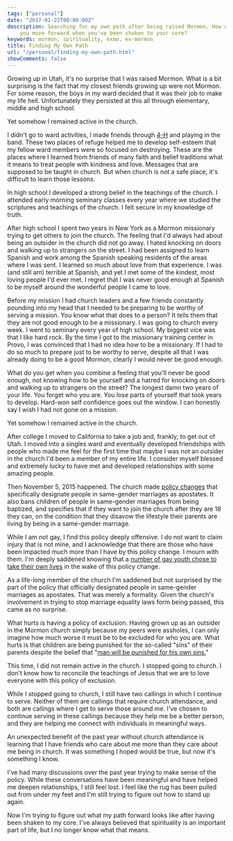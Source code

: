 ```yaml
---
tags: ["personal"]
date: "2017-01-22T00:00:00Z"
description: Searching for my own path after being raised Mormon. How do
    you move forward when you've been shaken to your core?
keywords: mormon, spirituality, exmo, ex-mormon
title: Finding My Own Path
url: "/personal/finding-my-own-path.html"
showComments: false
---
```


Growing up in Utah, it's no surprise that I was raised Mormon. What is a
bit surprising is the fact that my closest friends growing up were not
Mormon. For some reason, the boys in my ward decided that it was their job to make my life hell. Unfortunately they persisted at this all through elementary, middle and high school.

Yet somehow I remained active in the church.

I didn't go to ward activities, I made friends through [4-H](https://4-h.org/) and playing in
the band. These two places of refuge helped me to develop self-esteem that
my fellow ward members were so focused on destroying. These are the places where I learned from friends of many faith and belief traditions what it means to treat people with kindness and love. Messages that are supposed to be taught in church. But when church is not a safe place, it's difficult to learn those lessons.

In high school I developed a strong belief in the teachings of the church. I attended early morning seminary classes every year where we studied the scriptures and teachings of the church. I felt secure in my knowledge of truth.

After high school I spent two years in New York as a Mormon missionary
trying to get others to join the church. The feeling that I'd always had
about being an outsider in the church did not go away. I hated knocking on
doors and walking up to strangers on the street. I had been assigned to
learn Spanish and work among the Spanish speaking residents of the areas
where I was sent. I learned so much about love from that experience. I was
(and still am) terrible at Spanish, and yet I met some of the kindest, most
loving people I'd ever met. I regret that I was never good enough at
Spanish to be myself around the wonderful people I came to love.

Before my mission I had church leaders and a few friends constantly
pounding into my head that I needed to be preparing to be worthy of serving a mission. You know what that does to a person? It tells them that they are not good enough to be a missionary. I was going to church every week. I went to seminary every year of high school. My biggest vice was that I like hard rock. By the time I got to the missionary training center in Provo, I was convinced that I had no idea how to be a missionary. If I had to do so much to prepare just to be worthy to serve, despite all that I was already doing to be a good Mormon, clearly I would never be good enough.

What do you get when you combine a feeling that you'll never be good enough, not knowing how to be yourself and a hatred for knocking on doors and walking up to strangers on the street? The longest damn two years of your life. You forget who you are. You lose parts of yourself that took years to develop. Hard-won self confidence goes out the window. I can honestly say I wish I had not gone on a mission.

Yet somehow I remained active in the church.

After college I moved to California to take a job and, frankly, to get out
of Utah. I moved into a singles ward and eventually developed friendships with people who made me feel for the first time that maybe I was not an outsider in the church I'd been a member of my entire life. I consider myself blessed and extremely lucky to have met and developed relationships with some amazing people.

Then November 5, 2015 happened. The church made [policy changes](https://www.nytimes.com/2015/11/14/us/mormons-set-to-quit-church-over-policy-on-gay-couples-and-their-children.html) that
specifically designate people in same-gender marriages as apostates. It
also bans children of people in same-gender marriages from being baptized,
and specifies that if they want to join the church after they are 18 they
can, on the condition that they disavow the lifestyle their parents are
living by being in a same-gender marriage.

While I am not gay, I find this policy deeply offensive. I do not want to claim injury that is not mine, and I acknowledge that there are those who have been impacted much more than I have by this policy change. I mourn with them. I'm deeply saddened knowing that a [number of gay youth chose to take their own lives](http://www.thenewcivilrightsmovement.com/johnwright/32_young_lgbt_mormons_have_committed_suicide_since_early_november_group_says) in the wake of this policy change.

As a life-long member of the church I'm saddened but not surprised by the part of the policy that officially designated people in same-gender marriages as apostates. That was merely a formality. Given the church's involvement in
trying to stop marriage equality laws form being passed, this came as no
surprise.

What hurts is having a policy of exclusion. Having grown up as an outsider
in the Mormon church simply because my peers were assholes, I can only imagine how much worse it must be to be excluded for who you are. What hurts is that children are being punished for the so-called "sins" of their parents despite the belief that "[man will be punished for his own sins.](https://www.lds.org/scriptures/pgp/a-of-f/1#p2)"

This time, I did not remain active in the church. I stopped going to church. I don't know how to reconcile the teachings of Jesus that we are to love everyone with this policy of exclusion.

While I stopped going to church, I still have two callings in which I continue to serve. Neither of them are callings that require church attendance, and both are callings where I get to serve those around me. I've chosen to continue serving in these callings because they help me be a better person, and they are helping me connect with individuals in meaningful ways.

An unexpected benefit of the past year without church attendance is learning that I have friends who care about me more than they care about me being in church. It was something I hoped would be true, but now it's something I know.

I've had many discussions over the past year trying to make sense of the policy. While these conversations have been meaningful and have helped me deepen relationships, I still feel lost. I feel like the rug has been pulled out from under my feet and I'm still trying to figure out how to stand up again.

Now I'm trying to figure out what my path forward looks like after having been shaken to my core. I've always believed that spirituality is an important part of life, but I no longer know what that means.